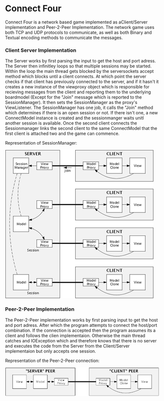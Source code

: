 # Connect Four

Connect Four is a network based game implemented as aClient/Server implementation and Peer-2-Peer Implementation. The network game uses both TCP and UDP protocols to communicate, as well as both Binary and Textual encoding methods to communicate the messages.

### Client Server Implementation

The Server works by first parsing the input to get the host and port adress. 
The Server then infinitley loops so that multiple sessions may be started.
Within the loop the main thread gets blocked by the serversockets accept method which blocks until a client connects.
At which point the server checks if that client has previously connected to the server, and if it hasn't it creates a new instance of the 
viewproxy object which is responsible for recieving messages from the client and reporting them to the underlying boardmodel (Except for the "Join" message which is reported to the SessionManager).
It then sets the SessionManager as the proxy's ViewListener. The SessionManager has one job, it calls the "Join" method which determines if there is an open session or not. If there isn't one, a new ConnectModel instance is created and the sessionmanger waits unitl another session is available. Once the second client connects the Sessionmanager links the second client to the same ConnectModel that the first client is attached two and the game can commence.

Representation of SessionManager:

![Session Manager](https://raw.githubusercontent.com/michaelrinos/Connect-Fout-Client-Server/master/fig9small.png)


### Peer-2-Peer Implementation

The Peer-2-Peer implementation works by first parsing input to get the host and port adress.
After which the program attempts to connect the host/port combination.
If the connection is accepted then the program assumes its a client and follows the clien implementaion.
Otherwise the main thread catches and IOException which and therefore knows that there is no server and executes the code from the Server from the Client/Server implementaion but only accepts one session.

Representation of the Peer-2-Peer connection:


![Peer-2-Peer](https://raw.githubusercontent.com/michaelrinos/Connect-Fout-Client-Server/master/fig10.png)



